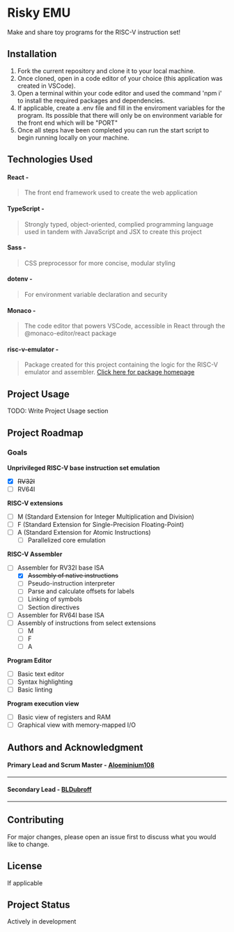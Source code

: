 # Risky EMU

Make and share toy programs for the RISC-V instruction set!

## Installation

1. Fork the current repository and clone it to your local machine.
2. Once cloned, open in a code editor of your choice (this application was created in VSCode).
3. Open a terminal within your code editor and used the command 'npm i' to install the required packages and dependencies.
4. If applicable, create a .env file and fill in the enviroment variables for the program. Its possible that there will only be on environment variable for the front end which will be "PORT"
5. Once all steps have been completed you can run the start script to begin running locally on your machine.

## Technologies Used

#### **React** - 
> The front end framework used to create the web application
#### **TypeScript** - 
> Strongly typed, object-oriented, complied programming language used in tandem with JavaScript and JSX to create this project
#### **Sass** -
> CSS preprocessor for more concise, modular styling
#### **dotenv** - 
> For environment variable declaration and security
#### **Monaco** - 
> The code editor that powers VSCode, accessible in React through the @monaco-editor/react package
#### **risc-v-emulator** -
> Package created for this project containing the logic for the RISC-V emulator and assembler. [Click here for package homepage](https://github.com/Aloeminium108/risc-v-emulator)

## Project Usage

TODO: Write Project Usage section

## Project Roadmap

### Goals

**Unprivileged RISC-V base instruction set emulation**
- [x] ~~RV32I~~
- [ ] RV64I

**RISC-V extensions**
- [ ] M (Standard Extension for Integer Multiplication and Division)
- [ ] F (Standard Extension for Single-Precision Floating-Point)
- [ ] A (Standard Extension for Atomic Instructions)
  - [ ] Parallelized core emulation

**RISC-V Assembler**
- [ ] Assembler for RV32I base ISA
  - [x] ~~Assembly of native instructions~~
  - [ ] Pseudo-instruction interpreter
  - [ ] Parse and calculate offsets for labels
  - [ ] Linking of symbols
  - [ ] Section directives
- [ ] Assembler for RV64I base ISA
- [ ] Assembly of instructions from select extensions
  - [ ] M
  - [ ] F
  - [ ] A

**Program Editor**
- [ ] Basic text editor
- [ ] Syntax highlighting
- [ ] Basic linting

**Program execution view**
- [ ] Basic view of registers and RAM
- [ ] Graphical view with memory-mapped I/O
 
## Authors and Acknowledgment

#### Primary Lead and Scrum Master - [Aloeminium108](https://github.com/Aloeminium108)
---
#### Secondary Lead - [BLDubroff](https://github.com/BLDubroff)
---

## Contributing

For major changes, please open an issue first to discuss what you would like to change.

## License

If applicable

## Project Status

Actively in development

